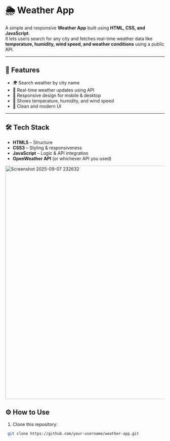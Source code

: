 # 🌦️ Weather App

A simple and responsive **Weather App** built using **HTML, CSS, and JavaScript**.  
It lets users search for any city and fetches real-time weather data like **temperature, humidity, wind speed, and weather conditions** using a public API.

---

## 🚀 Features
- 🌍 Search weather by city name  
- 📡 Real-time weather updates using API  
- 📱 Responsive design for mobile & desktop  
- 💨 Shows temperature, humidity, and wind speed  
- 🎨 Clean and modern UI  

---

## 🛠️ Tech Stack
- **HTML5** – Structure  
- **CSS3** – Styling & responsiveness  
- **JavaScript** – Logic & API integration  
- **OpenWeather API** (or whichever API you used)


<img width="613" height="736" alt="Screenshot 2025-09-07 232632" src="https://github.com/user-attachments/assets/e4b94f55-7db7-4b5f-a09c-4a6ca488136b" />



## ⚙️ How to Use
1. Clone this repository:
  ```bash
   git clone https://github.com/your-username/weather-app.git
 ```
